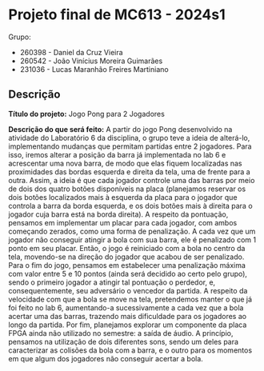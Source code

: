 # Projeto final de MC613 - 2024s1

Grupo:

- 260398 - Daniel da Cruz Vieira
- 260542 - João Vinícius Moreira Guimarães
- 231036 - Lucas Maranhão Freires Martiniano

## Descrição

**Título do projeto:** Jogo Pong para 2 Jogadores

**Descrição do que será feito:** A partir do jogo Pong desenvolvido na atividade do Laboratório 6 da disciplina, o grupo teve a ideia de alterá-lo, implementando mudanças que permitam partidas entre 2 jogadores. Para isso, iremos alterar a posição da barra já implementada no lab 6 e acrescentar uma nova barra, de modo que elas fiquem localizadas nas proximidades das bordas esquerda e direita da tela, uma de frente para a outra. Assim, a ideia é que cada jogador controle uma das barras por meio de dois dos quatro botões disponíveis na placa (planejamos reservar os dois botões localizados mais à esquerda da placa para o jogador que controla a barra da borda esquerda, e os dois botões mais à direita para o jogador cuja barra está na borda direita). A respeito da pontuação, pensamos em implementar um placar para cada jogador, com ambos começando zerados, como uma forma de penalização. A cada vez que um jogador não conseguir atingir a bola com sua barra, ele é penalizado com 1 ponto em seu placar. Então, o jogo é reiniciado com a bola no centro da tela, movendo-se na direção do jogador que acabou de ser penalizado. Para o fim do jogo, pensamos em estabelecer uma penalização máxima com valor entre 5 e 10 pontos (ainda será decidido ao certo pelo grupo), sendo o primeiro jogador a atingir tal pontuação o perdedor, e, consequentemente, seu adversário o vencedor da partida. A respeito da velocidade com que a bola se move na tela, pretendemos manter o que já foi feito no lab 6, aumentando-a sucessivamente a cada vez que a bola acertar uma das barras, trazendo mais dificuldade para os jogadores ao longo da partida. Por fim, planejamos explorar um componente da placa FPGA ainda não utilizado no semestre: a saída de áudio. A princípio, pensamos na utilização de dois diferentes sons, sendo um deles para caracterizar as colisões da bola com a barra, e o outro para os momentos em que algum dos jogadores não conseguir acertar a bola.




